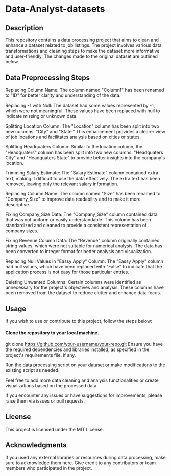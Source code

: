 # Data-Analyst-datasets

## Description
This repository contains a data processing project that aims to clean and enhance a dataset related to job listings. The project involves various data transformations and cleaning steps to make the dataset more informative and user-friendly. The changes made to the original dataset are outlined below.

## Data Preprocessing Steps
Replacing Column Name: The column named "Column1" has been renamed to "ID" for better clarity and understanding of the data.

Replacing -1 with Null: The dataset had some values represented by -1, which were not meaningful. These values have been replaced with null to indicate missing or unknown data.

Splitting Location Column: The "Location" column has been split into two new columns: "City" and "State." This enhancement provides a clearer view of job locations and facilitates analysis based on cities or states.

Splitting Headquaters Column: Similar to the location column, the "Headquaters" column has been split into two new columns: "Headquaters City" and "Headquaters State" to provide better insights into the company's location.

Trimming Salary Estimate: The "Salary Estimate" column contained extra text, making it difficult to use the data effectively. The extra text has been removed, leaving only the relevant salary information.

Replacing Column Name: The column named "Size" has been renamed to "Company_Size" to improve data readability and to make it more descriptive.

Fixing Company_Size Data: The "Company_Size" column contained data that was not uniform or easily understandable. This column has been standardized and cleaned to provide a consistent representation of company sizes.

Fixing Revenue Column Data: The "Revenue" column originally contained string values, which were not suitable for numerical analysis. The data has been converted to integer format for better analysis and visualization.

Replacing Null Values in "Eassy Apply" Column: The "Eassy Apply" column had null values, which have been replaced with "False" to indicate that the application process is not easy for those particular entries.

Deleting Unwanted Columns: Certain columns were identified as unnecessary for the project's objectives and analysis. These columns have been removed from the dataset to reduce clutter and enhance data focus.

## Usage
If you wish to use or contribute to this project, follow the steps below:

#### Clone the repository to your local machine.

  git clone https://github.com/your-username/your-repo.git
Ensure you have the required dependencies and libraries installed, as specified in the project's requirements file, if any.

Run the data processing script on your dataset or make modifications to the existing script as needed.

Feel free to add more data cleaning and analysis functionalities or create visualizations based on the processed data.

If you encounter any issues or have suggestions for improvements, please raise them via issues or pull requests.

## License
This project is licensed under the MIT License.

## Acknowledgments
If you used any external libraries or resources during data processing, make sure to acknowledge them here.
Give credit to any contributors or team members who participated in the project.





